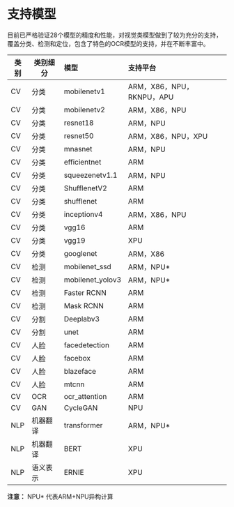 # 支持模型

目前已严格验证28个模型的精度和性能，对视觉类模型做到了较为充分的支持，覆盖分类、检测和定位，包含了特色的OCR模型的支持，并在不断丰富中。

| 类别 | 类别细分 | 模型 | 支持平台 |
|-|-|:-|:-|
| CV | 分类 | mobilenetv1 | ARM，X86，NPU，RKNPU，APU |
| CV | 分类 | mobilenetv2 | ARM，X86，NPU |
| CV | 分类 | resnet18 | ARM，NPU |
| CV | 分类 | resnet50 | ARM，X86，NPU，XPU |
| CV | 分类 | mnasnet | ARM，NPU |
| CV | 分类 | efficientnet | ARM |
| CV | 分类 | squeezenetv1.1 | ARM，NPU |
| CV | 分类 | ShufflenetV2 | ARM |
| CV | 分类 | shufflenet | ARM |
| CV | 分类 | inceptionv4 | ARM，X86，NPU |
| CV | 分类 | vgg16 | ARM |
| CV | 分类 | vgg19 | XPU|
| CV | 分类 | googlenet | ARM，X86 |
| CV | 检测 | mobilenet_ssd | ARM，NPU* |
| CV | 检测 | mobilenet_yolov3 | ARM，NPU* |
| CV | 检测 | Faster RCNN | ARM |
| CV | 检测 | Mask RCNN | ARM |
| CV | 分割 | Deeplabv3 | ARM |
| CV | 分割 | unet | ARM |
| CV | 人脸 | facedetection | ARM |
| CV | 人脸 | facebox | ARM |
| CV | 人脸 | blazeface | ARM |
| CV | 人脸 | mtcnn | ARM |
| CV | OCR | ocr_attention | ARM |
| CV | GAN | CycleGAN | NPU |
| NLP | 机器翻译 | transformer | ARM，NPU* |
| NLP | 机器翻译 | BERT | XPU |
| NLP | 语义表示 | ERNIE | XPU |

**注意：** NPU* 代表ARM+NPU异构计算
